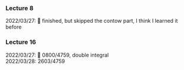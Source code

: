 ### Lecture 8
2022/03/27: 💫 finished,  but skipped the contow part, I think I learned it before

### Lecture 16
2022/03/27: 💫 0800/4759, double integral <br>
2022/03/28: 2603/4759
